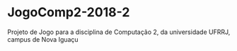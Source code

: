 # JogoComp2-2018-2
Projeto de Jogo para a disciplina de Computação 2, da universidade UFRRJ, campus de Nova Iguaçu
